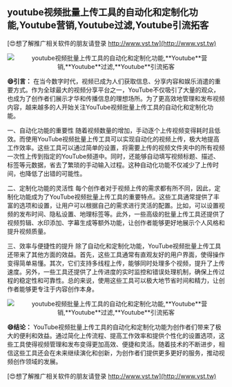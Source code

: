 ## **youtube视频批量上传工具的自动化和定制化功能,**Youtube**营销,**Youtube**过滤,**Youtube**引流拓客**

[😍想了解推广相关软件的朋友请登录 http://www.vst.tw](http://www.vst.tw)

 <center><img src="https://vst.tw/MP4/tuiguang/png/0.png" alt="youtube视频批量上传工具的自动化和定制化功能,**Youtube**营销,**Youtube**过滤,**Youtube**引流拓客"></center>

**😄引言：**
在当今数字时代，视频已成为人们获取信息、分享内容和娱乐消遣的重要方式。作为全球最大的视频分享平台之一，YouTube不仅吸引了大量的观众，也成为了创作者们展示才华和传播信息的理想场所。为了更高效地管理和发布视频内容，越来越多的人开始关注YouTube视频批量上传工具的自动化和定制化功能。

一、自动化功能的重要性
随着视频数量的增加，手动逐个上传视频变得耗时且低效。而使用YouTube视频批量上传工具可以实现自动化的视频上传，极大地提高工作效率。这些工具可以通过简单的设置，将需要上传的视频文件夹中的所有视频一次性上传到指定的YouTube频道中。同时，还能够自动填写视频标题、描述、标签等元数据，省去了繁琐的手动输入过程。这种自动化功能不仅减少了上传时间，也降低了出错的可能性。

二、定制化功能的灵活性
每个创作者对于视频上传的需求都有所不同，因此，定制化功能成为了YouTube视频批量上传工具的重要特点。这些工具通常提供了丰富的选项和设置，让用户可以根据自己的需求进行灵活的配置。比如，可以设置视频的发布时间、隐私设置、地理标签等。此外，一些高级的批量上传工具还提供了视频剪辑、水印添加、字幕生成等额外功能，让创作者能够更好地展示个人风格和提升视频质量。

三、效率与便捷性的提升
除了自动化和定制化功能，YouTube视频批量上传工具还带来了其他方面的效益。首先，这些工具通常有直观友好的用户界面，使得操作变得简单易懂。其次，它们支持多线程上传，能够同时处理多个视频，提升了上传速度。另外，一些工具还提供了上传进度的实时监控和错误处理机制，确保上传过程的稳定性和可靠性。总的来说，使用这些工具可以极大地节省时间和精力，让创作者能够更专注于内容创作本身。

 <center><img src="https://vst.tw/MP4/tuiguang/png/2.png" alt="youtube视频批量上传工具的自动化和定制化功能,**Youtube**营销,**Youtube**过滤,**Youtube**引流拓客"></center>

**😄结论：**
YouTube视频批量上传工具的自动化和定制化功能为创作者们带来了极大的便利和效益。通过简化上传流程、提高工作效率和提供个性化的设置选项，这些工具使得视频管理和发布变得更加高效、便捷和灵活。随着技术的不断进步，相信这些工具还会在未来继续演化和创新，为创作者们提供更多更好的服务，推动视频创作领域的发展。

[😍想了解推广相关软件的朋友请登录 http://www.vst.tw](http://www.vst.tw)



